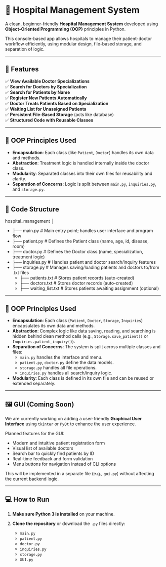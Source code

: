 # 🏥 Hospital Management System

A clean, beginner-friendly **Hospital Management System** developed using **Object-Oriented Programming (OOP)** principles in Python.

This console-based app allows hospitals to manage their patient-doctor workflow efficiently, using modular design, file-based storage, and separation of logic.

---

## 🎯 Features

✅ **View Available Doctor Specializations**  
✅ **Search for Doctors by Specialization**  
✅ **Search for Patients by Name**  
✅ **Register New Patients Automatically**  
✅ **Doctor Treats Patients Based on Specialization**  
✅ **Waiting List for Unassigned Patients**  
✅ **Persistent File-Based Storage** (acts like database)  
✅ **Structured Code with Reusable Classes**

---

## 🧠 OOP Principles Used

- **Encapsulation**: Each class (like `Patient`, `Doctor`) handles its own data and methods.
- **Abstraction**: Treatment logic is handled internally inside the doctor class.
- **Modularity**: Separated classes into their own files for reusability and clarity.
- **Separation of Concerns**: Logic is split between `main.py`, `inquiries.py`, and `storage.py`.

---

## 🧱 Code Structure

hospital_management
│
- ├── main.py # Main entry point; handles user interface and program flow
- ├── patient.py # Defines the Patient class (name, age, id, disease, room)
- ├── doctor.py # Defines the Doctor class (name, specialization, treatment logic)
- ├── inquiries.py # Handles patient and doctor search/inquiry features
- ├── storage.py # Manages saving/loading patients and doctors to/from .txt files 
   - ├── patients.txt # Stores patient records (auto-created)
   - ├── doctors.txt # Stores doctor records (auto-created)
   - ├── waiting_list.txt # Stores patients awaiting assignment (optional)

 ---

## 🧠 OOP Principles Used

- **Encapsulation**: Each class (`Patient`, `Doctor`, `Storage`, `Inquiries`) encapsulates its own data and methods.
- **Abstraction**: Complex logic like data saving, reading, and searching is hidden behind clean method calls (e.g., `Storage.save_patient()` or `Inquiries.patient_inquiry()`).
- **Separation of Concerns**: The system is split across multiple classes and files:
  - `main.py` handles the interface and menu.
  - `patient.py`, `doctor.py` define the data models.
  - `storage.py` handles all file operations.
  - `inquiries.py` handles all search/inquiry logic.
- **Modularity**: Each class is defined in its own file and can be reused or extended separately.

---

## 🖼️ GUI (Coming Soon)

We are currently working on adding a user-friendly **Graphical User Interface** using `tkinter` or `PyQt` to enhance the user experience.

Planned features for the GUI:
- Modern and intuitive patient registration form
- Visual list of available doctors
- Search bar to quickly find patients by ID
- Real-time feedback and form validation
- Menu buttons for navigation instead of CLI options

This will be implemented in a separate file (e.g., `gui.py`) without affecting the current backend logic.

---

## 💻 How to Run

1. **Make sure Python 3 is installed** on your machine.

2. **Clone the repository** or download the `.py` files directly:
   - `main.py`
   - `patient.py`
   - `doctor.py`
   - `inquiries.py`
   - `storage.py`
   - `GUI.py`









